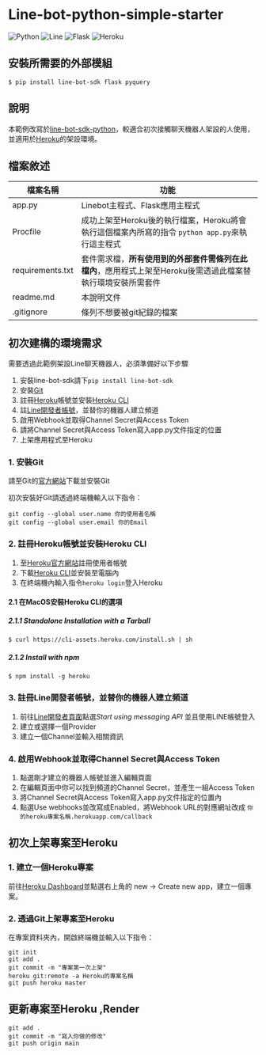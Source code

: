 
# Line-bot-python-simple-starter

![Python](https://img.shields.io/badge/python-3670A0?style=for-the-badge&logo=python&logoColor=ffdd54) ![Line](https://img.shields.io/badge/Line-00C300?style=for-the-badge&logo=line&logoColor=white) ![Flask](https://img.shields.io/badge/flask-%23000.svg?style=for-the-badge&logo=flask&logoColor=white) ![Heroku](https://img.shields.io/badge/heroku-%23430098.svg?style=for-the-badge&logo=heroku&logoColor=white)

## 安裝所需要的外部模組
```
$ pip install line-bot-sdk flask pyquery
```

## 說明

本範例改寫於[line-bot-sdk-python](https://github.com/line/line-bot-sdk-python)，較適合初次接觸聊天機器人架設的人使用，並適用於[Heroku](https://www.heroku.com/)的架設環境。

## 檔案敘述

| 檔案名稱         | 功能                                                                                                         |
| ---------------- | ------------------------------------------------------------------------------------------------------------ |
| app.py           | Linebot主程式、Flask應用主程式                                                                               |
| Procfile         | 成功上架至Heroku後的執行檔案，Heroku將會執行這個檔案內所寫的指令 `python app.py`來執行這主程式               |
| requirements.txt | 套件需求檔，**所有使用到的外部套件需條列在此檔內**，應用程式上架至Heroku後需透過此檔案替執行環境安裝所需套件 |
| readme.md        | 本說明文件                                                                                                   |
| .gitignore       | 條列不想要被git紀錄的檔案                                                                                    |

## 初次建構的環境需求
需要透過此範例架設Line聊天機器人，必須準備好以下步驟

1. 安裝line-bot-sdk請下`pip install line-bot-sdk`
2. 安裝[Git](https://git-scm.com/)
3. 註冊[Heroku](https://dashboard.heroku.com/)帳號並安裝[Heroku CLI](https://devcenter.heroku.com/articles/heroku-cli)
4. 註[Line開發者帳號](https://developers.line.me/en/)，並替你的機器人建立頻道
5. 啟用Webhook並取得Channel Secret與Access Token
6. 請將Channel Secret與Access Token寫入app.py文件指定的位置
7. 上架應用程式至Heroku

### 1. 安裝Git

請至Git的[官方網站](https://git-scm.com/)下載並安裝Git

初次安裝好Git請透過終端機輸入以下指令：
```
git config --global user.name 你的使用者名稱
git config --global user.email 你的Email
```

### 2. 註冊Heroku帳號並安裝Heroku CLI

1. 至[Heroku官方網站](https://dashboard.heroku.com/)註冊使用者帳號
2. 下載[Heroku CLI](https://devcenter.heroku.com/articles/heroku-cli)並安裝至電腦內
3. 在終端機內輸入指令`heroku login`登入Heroku

#### 2.1 在MacOS安裝Heroku CLI的選項

##### 2.1.1 Standalone Installation with a Tarball

```shell=
$ curl https://cli-assets.heroku.com/install.sh | sh
```

##### 2.1.2 Install with npm

```shell=
$ npm install -g heroku
```

### 3. 註冊Line開發者帳號，並替你的機器人建立頻道

1. 前往[Line開發者頁面](https://developers.line.me/en/)點選*Start using messaging API* 並且使用LINE帳號登入
2. 建立或選擇一個Provider
3. 建立一個Channel並輸入相關資訊

### 4. 啟用Webhook並取得Channel Secret與Access Token
1. 點選剛才建立的機器人帳號並進入編輯頁面
2. 在編輯頁面中你可以找到頻道的Channel Secret，並產生一組Access Token
3. 將Channel Secret與Access Token寫入app.py文件指定的位置內
4. 點選Use webhooks並改寫成Enabled，將Webhook URL的對應網址改成 `你的heroku專案名稱.herokuapp.com/callback`

## 初次上架專案至Heroku

### 1. 建立一個Heroku專案

前往[Heroku Dashboard](https://dashboard.heroku.com/apps)並點選右上角的 new -> Create new app，建立一個專案。

### 2. 透過Git上架專案至Heroku

在專案資料夾內，開啟終端機並輸入以下指令：

```
git init
git add .
git commit -m "專案第一次上架"
heroku git:remote -a Heroku的專案名稱
git push heroku master
```

## 更新專案至Heroku ,Render

```
git add .
git commit -m "寫入你做的修改"
git push origin main
```